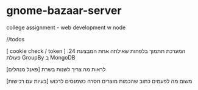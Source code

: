 # gnome-bazaar-server
college assignment - web development w node



//todos

[ cookie check / token ]
.24 המערכת תתמוך בלפחות שאילתה אחת המבצעת פעולת GroupBy ב MongoDB

[פאנל מנהלים]
 לראות מה צריך לשנות בשרת
 

[בעיות עם רכישות]
 משום מה לפעמים כתוב שהכמות מוצרים חסרה כשמנסים לרכוש
